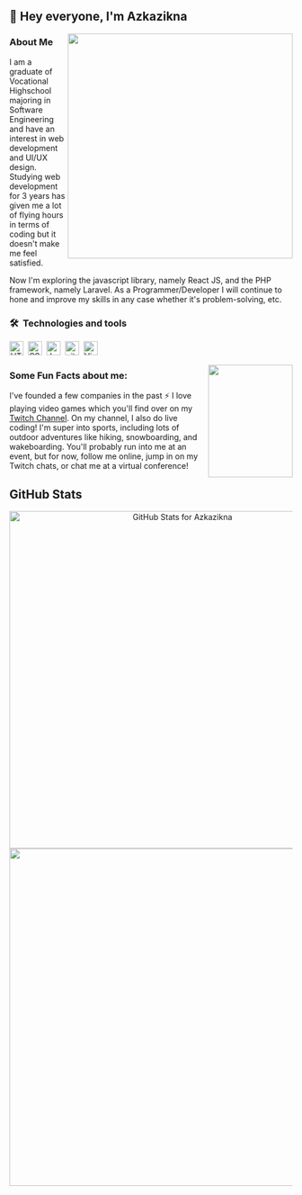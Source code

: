 ## 👋 Hey everyone, I'm Azkazikna
<!--
**azkazikna/azkazikna** is a ✨ _special_ ✨ repository because its `README.md` (this file) appears on your GitHub profile -->

<img src="https://user-images.githubusercontent.com/70270081/186329719-6408638a-01af-4735-8043-7f966f3a77cf.jpeg" width="400" align="right"> 

### About Me

I am a graduate of Vocational Highschool majoring in Software Engineering and have an interest in web development and UI/UX design. Studying web development for 3 years has given me a lot of flying hours in terms of coding but it doesn't make me feel satisfied.

Now I'm exploring the javascript library, namely React JS, and the PHP framework, namely Laravel. As a Programmer/Developer I will continue to hone and improve my skills in any case whether it's problem-solving, etc.

<!-- ![2021-08-10 20-43-14 2021-08-10 20_45_32](https://user-images.githubusercontent.com/36594527/131284497-24a6db5f-d86d-4548-81cc-fa6aa186892c.gif) -->

### 🛠  Technologies and tools

<img src="https://img.shields.io/badge/HTML5-282C34?logo=html5&logoColor=E34F26" alt="HTML5 logo" title="HTML5" height="25" />
&nbsp;<img src="https://img.shields.io/badge/CSS3-282C34?logo=css3&logoColor=1572B6" alt="CSS3 logo" title="CSS3" height="25" />
&nbsp;<img src="https://img.shields.io/badge/JavaScript-282C34?logo=javascript&logoColor=F7DF1E" alt="JavaScript logo" title="JavaScript" height="25" />
&nbsp;<img src="https://img.shields.io/badge/git-282C34?logo=git&logoColor=F05032" alt="git logo" title="git" height="25" />
&nbsp;<img src="https://img.shields.io/badge/VS%20Code-282C34?logo=visual-studio-code&logoColor=007ACC" alt="Visual Studio Code logo" title="Visual Studio Code" height="25" />

<img align="right" width="150" height="200" src="https://camo.githubusercontent.com/62da68eb62b1e5f175f7d1f0191dd89a653d7908feb22d37d4a0ab07365d6791/68747470733a2f2f6d656469612e67697068792e636f6d2f6d656469612f4d3967624264396e6244724f5475314d71782f67697068792e676966"></a>
### Some Fun Facts about me:
I've founded a few companies in the past :zap: I love playing video games which you'll find over on my [Twitch Channel](http://twitch.tv/MishManners). On my channel, I also do live coding! I'm super into sports, including lots of outdoor adventures like hiking, snowboarding, and wakeboarding. You'll probably run into me at an event, but for now, follow me online, jump in on my Twitch chats, or chat me at a virtual conference!

## GitHub Stats

<p align="center"><img src="https://github-readme-stats.vercel.app/api?username=azkazikna&show_icons=true&include_all_commits=true&count_private=true&theme=jolly&layout=compact" alt="GitHub Stats for Azkazikna" width="600"><img src="https://github-readme-streak-stats.herokuapp.com?user=azkazikna&theme=jolly" width="600"></p>
